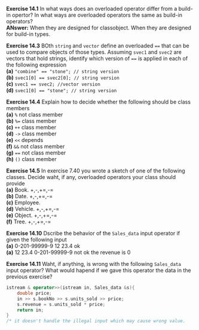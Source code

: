 **Exercise 14.1** In what ways does an overloaded operator differ from a build-in opertor? In what ways are overloaded operators the same as build-in operators?<br />
**ANswer:** When they are designed for classobject. When they are designed for build-in types.


**Exercise 14.3** BOth `string` and `vector` define an overloaded `==` that can be used to compare objects of those types. Assuming `svec1` and `svec2` are vectors that hold strings, identify which version of `==` is applied in each of the following expression<br />
**(a)** `"combine" == "stone"; // string version` <br />
**(b)** `svec1[0] == svec2[0]; // string version` <br />
**(c)** `svec1 == svec2; //vector version` <br />
**(d)** `svec1[0] == "stone"; // string version`


**Exercise 14.4** Explain how to decide whether the following should be class members<br />
**(a)** `%` not class member<br />
**(b)** `%=` class member <br />
**(c)** `++` class member <br />
**(d)** `->` class member<br />
**(e)** `<<` depends <br />
**(f)** `&&` not class member <br />
**(g)** `==` not class member<br />
**(h)** `()` class member


**Exercise 14.5** In exercise 7.40 you wrote a sketch of one of the following classes. Decide waht, if any, overloaded operators your class should provide<br />
**(a)** Book. +,-,+=,-=<br />
**(b)** Date. +,-,+=,-=<br />
**(c)** Employee. <br />
**(d)** Vehicle. +,-,+=,-=<br />
**(e)** Object. +,-,+=,-=<br />
**(f)** Tree. +,-,+=,-=<br />


**Exercise 14.10** Dscribe the behavior of the `Sales_data` input operator if given the following input <br />
**(a)** 0-201-99999-9 12 23.4 ok<br />
**(a)** 12 23.4 0-201-99999-9 not ok the revenue is 0


**Exercise 14.11** Waht, if anything, is wrong with the following `Sales_data` input operator? What would hapend if we gave this operator the data in the previous exercise?
```cpp
istream & operator>>(istream in, Sales_data &s){
    double price;
    in >> s.bookNo >> s.units_sold >> price;
    s.revenue = s.units_sold * price;
    return in;
}
/* it doesn't handle the illegal input which may cause wrong value.
```
